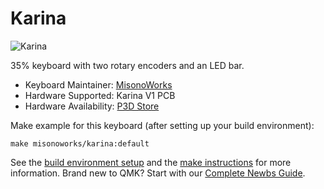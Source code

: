 # Karina

![Karina](https://i.imgur.com/dawlYEl.jpg)

35% keyboard with two rotary encoders and an LED bar.

* Keyboard Maintainer: [MisonoWorks](https://github.com/autumnisacutie/)
* Hardware Supported: Karina V1 PCB
* Hardware Availability: [P3D Store](https://p3dstore.com/)

Make example for this keyboard (after setting up your build environment):

    make misonoworks/karina:default

See the [build environment setup](https://docs.qmk.fm/#/getting_started_build_tools) and the [make instructions](https://docs.qmk.fm/#/getting_started_make_guide) for more information. Brand new to QMK? Start with our [Complete Newbs Guide](https://docs.qmk.fm/#/newbs).
